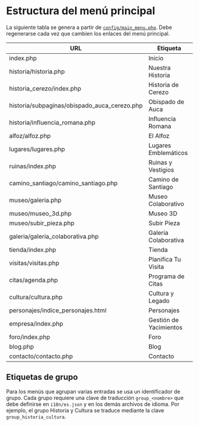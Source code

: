 # Estructura del menú principal

La siguiente tabla se genera a partir de [`config/main_menu.php`](../config/main_menu.php). Debe regenerarse cada vez que cambien los enlaces del menú principal.

| URL                                          | Etiqueta               |
| -------------------------------------------- | ---------------------- |
| index.php                                    | Inicio                 |
| historia/historia.php                        | Nuestra Historia       |
| historia_cerezo/index.php                    | Historia de Cerezo     |
| historia/subpaginas/obispado_auca_cerezo.php | Obispado de Auca       |
| historia/influencia_romana.php               | Influencia Romana      |
| alfoz/alfoz.php                              | El Alfoz               |
| lugares/lugares.php                          | Lugares Emblemáticos   |
| ruinas/index.php                             | Ruinas y Vestigios     |
| camino_santiago/camino_santiago.php          | Camino de Santiago     |
| museo/galeria.php                            | Museo Colaborativo     |
| museo/museo_3d.php                           | Museo 3D               |
| museo/subir_pieza.php                        | Subir Pieza            |
| galeria/galeria_colaborativa.php             | Galería Colaborativa   |
| tienda/index.php                             | Tienda                 |
| visitas/visitas.php                          | Planifica Tu Visita    |
| citas/agenda.php                             | Programa de Citas      |
| cultura/cultura.php                          | Cultura y Legado       |
| personajes/indice_personajes.html            | Personajes             |
| empresa/index.php                            | Gestión de Yacimientos |
| foro/index.php                               | Foro                   |
| blog.php                                     | Blog                   |
| contacto/contacto.php                        | Contacto               |

## Etiquetas de grupo

Para los menús que agrupan varias entradas se usa un identificador de grupo. Cada grupo requiere una clave de traducción `group_<nombre>` que debe definirse en `i18n/es.json` y en los demás archivos de idioma. Por ejemplo, el grupo Historia y Cultura se traduce mediante la clave `group_historia_cultura`.
